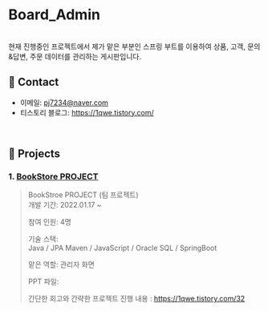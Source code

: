 # Board_Admin
</br>
현재 진행중인 프로젝트에서 제가 맡은 부분인 스프링 부트를 이용하여 상품, 고객, 문의&답변, 주문 데이터를 관리하는 게시판입니다.
</br>

## :pushpin: Contact
- 이메일: pj7234@naver.com
- 티스토리 블로그: https://1qwe.tistory.com/
</br>

## :pushpin: Projects
### 1. [BookStore PROJECT](https://github.com/Integerous/goQuality)
>BookStroe PROJECT (팀 프로젝트)  
>개발 기간: 2022.01.17 ~
>
>참여 인원: 4명
>
>기술 스택:  
>Java / JPA Maven / JavaScript /
>Oracle SQL / SpringBoot 
>
>맡은 역할: 관리자 화면
>
>PPT 파일: 
>
>간단한 회고와 간략한 프로젝트 진행 내용 : https://1qwe.tistory.com/32




